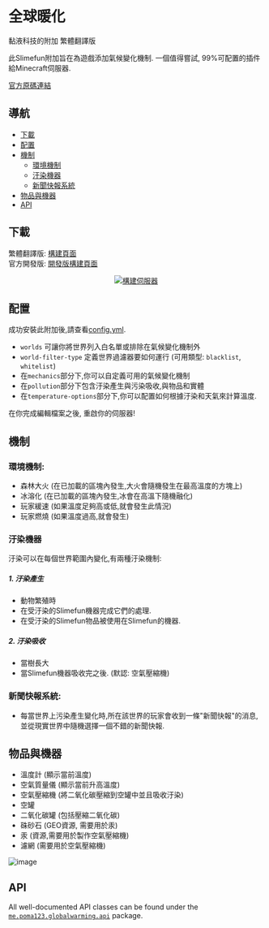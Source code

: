 # 全球暖化
黏液科技的附加 繁體翻譯版<br>

此Slimefun附加旨在為遊戲添加氣候變化機制.
一個值得嘗試, 99%可配置的插件給Minecraft伺服器.

[官方原碼連結](https://github.com/poma123/GlobalWarming)
## 導航
* [下載](#下載)
* [配置](#配置)
* [機制](#機制)
  * [環境機制](#環境機制)
  * [汙染機器](#汙染機器)
  * [新聞快報系統](#新聞快報系統)
* [物品與機器](#物品與機器)
* [API](#api)

## 下載
繁體翻譯版: [構建頁面](https://xmikux.github.io/builds/xMikux/GlobalWarming/master)<br>
官方開發版: [開發版構建頁面](https://thebusybiscuit.github.io/builds/poma123/GlobalWarming/master/)
<p align="center">
  <a href="https://xmikux.github.io/builds/xMikux/GlobalWarming/master/">
    <img src="https://xmikux.github.io/builds/xMikux/GlobalWarming/master/badge.svg" alt="構建伺服器"/>
  </a>
</p>

## 配置
成功安裝此附加後,請查看[config.yml](https://github.com/xMikux/GlobalWarming/tree/master/src/main/resources/config.yml).
- `worlds` 可讓你將世界列入白名單或排除在氣候變化機制外
- `world-filter-type` 定義世界過濾器要如何運行 (可用類型: ``blacklist``, ``whitelist``)
- 在`mechanics`部分下,你可以自定義可用的氣候變化機制
- 在`pollution`部分下包含汙染產生與污染吸收,與物品和實體
- 在`temperature-options`部分下,你可以配置如何根據汙染和天氣來計算溫度.

在你完成編輯檔案之後, 重啟你的伺服器!
## 機制
### 環境機制:

- 森林大火 (在已加載的區塊內發生,大火會隨機發生在最高溫度的方塊上)
- 冰溶化 (在已加載的區塊內發生,冰會在高溫下隨機融化)
- 玩家緩速 (如果溫度足夠高或低,就會發生此情況)
- 玩家燃燒 (如果溫度過高,就會發生)

### 汙染機器
汙染可以在每個世界範圍內變化,有兩種汙染機制:

##### 1. 汙染產生
- 動物繁殖時
- 在受汙染的Slimefun機器完成它們的處理.
- 在受汙染的Slimefun物品被使用在Slimefun的機器.

##### 2. 汙染吸收
- 當樹長大
- 當Slimefun機器吸收完之後. (默認: 空氣壓縮機)

### 新聞快報系統:
- 每當世界上污染產生變化時,所在該世界的玩家會收到一條"新聞快報"的消息,並從現實世界中隨機選擇一個不錯的新聞快報.

## 物品與機器
- 溫度計 (顯示當前溫度)
- 空氣質量儀 (顯示當前升高溫度)
- 空氣壓縮機 (將二氧化碳壓縮到空罐中並且吸收汙染)
- 空罐
- 二氧化碳罐 (包括壓縮二氧化碳)
- 硃砂石 (GEO資源, 需要用於汞)
- 汞 (資源,需要用於製作空氣壓縮機)
- 濾網 (需要用於空氣壓縮機)

![image](https://user-images.githubusercontent.com/25465545/96293130-90bcfa80-0fea-11eb-9f16-d57105148973.png)
## API
All well-documented API classes can be found under the [`me.poma123.globalwarming.api`](https://github.com/poma123/GlobalWarming/tree/master/src/main/java/me/poma123/globalwarming/api) package.
